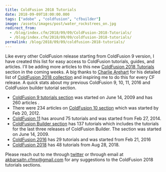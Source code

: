 ```yaml
---
title: ColdFusion 2018 Tutorials
date: 2018-09-09T18:00:00.000
tags: ["adobe" , "coldfusion", "cfbuilder"]
image: /assets/images/post/water_rockstrees_on.jpg
redirect_from: 
  - /blog/index.cfm/2018/09/09/ColdFusion-2018-Tutorials/
  - /blog/index.cfm/2018/09/09/coldfusion-2018-tutorials/
permalink: /blog/2018/09/09/coldfusion-2018-tutorials/
---
```


Like every other ColdFusion release starting from ColdFusion 9 version, I have created this list for easy access to ColdFusion tutorials, guides, and articles. I'll be adding more articles to this new  [ColdFusion 2018 Tutorials](/cfmltutorials/cf2018tutorials/)  section in the coming weeks. A big thanks to  [Charlie Arehart](https://www.carehart.org/)  for his detailed list of  [ColdFusion 2018 collection](https://is.gd/NA5rj5)  and inspiring me to do this for every CF release.
A quick stats about my previous ColdFusion 9, 10, 11, 2016 and ColdFusion builder tutorial section.  

*   [ColdFusion 9 tutorials section](/cfmltutorials/cf9tutorials/)  was started on June 14, 2009 and has 260 articles .
*   There were 234 articles on  [ColdFusion 10 section](/cfmltutorials/cf10tutorials/)  which was started by Feb 20, 2012.
*   [ColdFusion 11](/cfmltutorials/cf11tutorials/)  has around 75 tutorials and was started from Feb 27, 2014.
*   [ColdFusion Builder section](/cfmltutorials/cfbuildertutorials/)  has 137 tutorials which includes the tutorials for the last three releases of ColdFusion Builder. The section was started on June 14, 2009.
*   [ColdFusion 2016](/cfmltutorials/cf2018tutorials/)  has 29 tutorials and was started from Feb 21, 2016
*   [ColdFusion 2018](/cfmltutorials/cf2018tutorials/)  has 48 tutorials from Aug 28, 2018.

Please reach out to me through [twitter](https://www.twitter.com/Akbarsait) or through email at akbarsaitn.cfmx@gmail.com for any suggestions to the ColdFusion 2018 tutorials sections.